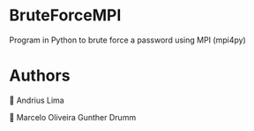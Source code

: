 BruteForceMPI
============
Program in Python to brute force a password using MPI (mpi4py)

Authors
=======
:beginner: Andrius Lima

:beginner: Marcelo Oliveira Gunther Drumm
